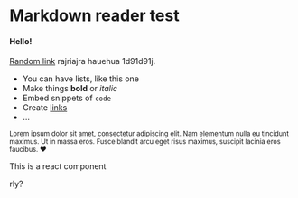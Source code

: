 # Markdown reader test

#### Hello!

[Random link](https://web.whatsapp.com/) rajriajra hauehua 1d91d91j.

- You can have lists, like this one
- Make things **bold** or _italic_
- Embed snippets of `code`
- Create [links](/)
- ...

<small>Lorem ipsum dolor sit amet, consectetur adipiscing elit. Nam elementum nulla eu tincidunt maximus. Ut in massa eros. Fusce blandit arcu eget risus maximus, suscipit lacinia eros faucibus. ❤️</small>

This is a react component

<MyComponent>rly?</MyComponent>
